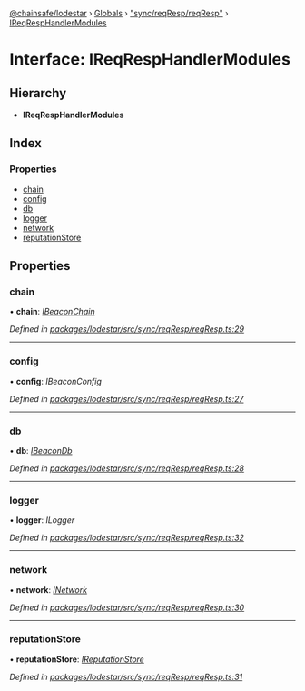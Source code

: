 [@chainsafe/lodestar](../README.md) › [Globals](../globals.md) › ["sync/reqResp/reqResp"](../modules/_sync_reqresp_reqresp_.md) › [IReqRespHandlerModules](_sync_reqresp_reqresp_.ireqresphandlermodules.md)

# Interface: IReqRespHandlerModules

## Hierarchy

* **IReqRespHandlerModules**

## Index

### Properties

* [chain](_sync_reqresp_reqresp_.ireqresphandlermodules.md#chain)
* [config](_sync_reqresp_reqresp_.ireqresphandlermodules.md#config)
* [db](_sync_reqresp_reqresp_.ireqresphandlermodules.md#db)
* [logger](_sync_reqresp_reqresp_.ireqresphandlermodules.md#logger)
* [network](_sync_reqresp_reqresp_.ireqresphandlermodules.md#network)
* [reputationStore](_sync_reqresp_reqresp_.ireqresphandlermodules.md#reputationstore)

## Properties

###  chain

• **chain**: *[IBeaconChain](_chain_interface_.ibeaconchain.md)*

*Defined in [packages/lodestar/src/sync/reqResp/reqResp.ts:29](https://github.com/ChainSafe/lodestar/blob/e23248925/packages/lodestar/src/sync/reqResp/reqResp.ts#L29)*

___

###  config

• **config**: *IBeaconConfig*

*Defined in [packages/lodestar/src/sync/reqResp/reqResp.ts:27](https://github.com/ChainSafe/lodestar/blob/e23248925/packages/lodestar/src/sync/reqResp/reqResp.ts#L27)*

___

###  db

• **db**: *[IBeaconDb](_db_api_beacon_interface_.ibeacondb.md)*

*Defined in [packages/lodestar/src/sync/reqResp/reqResp.ts:28](https://github.com/ChainSafe/lodestar/blob/e23248925/packages/lodestar/src/sync/reqResp/reqResp.ts#L28)*

___

###  logger

• **logger**: *ILogger*

*Defined in [packages/lodestar/src/sync/reqResp/reqResp.ts:32](https://github.com/ChainSafe/lodestar/blob/e23248925/packages/lodestar/src/sync/reqResp/reqResp.ts#L32)*

___

###  network

• **network**: *[INetwork](_network_interface_.inetwork.md)*

*Defined in [packages/lodestar/src/sync/reqResp/reqResp.ts:30](https://github.com/ChainSafe/lodestar/blob/e23248925/packages/lodestar/src/sync/reqResp/reqResp.ts#L30)*

___

###  reputationStore

• **reputationStore**: *[IReputationStore](_sync_ireputation_.ireputationstore.md)*

*Defined in [packages/lodestar/src/sync/reqResp/reqResp.ts:31](https://github.com/ChainSafe/lodestar/blob/e23248925/packages/lodestar/src/sync/reqResp/reqResp.ts#L31)*
